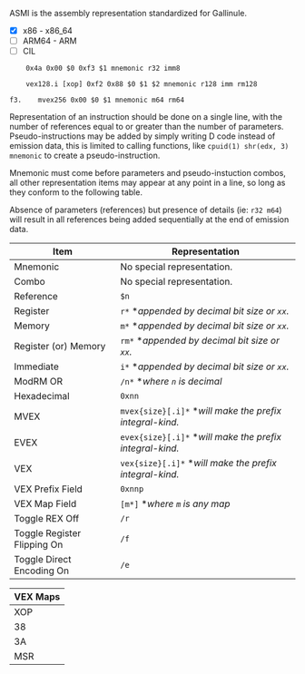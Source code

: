 ASMI is the assembly representation standardized for Gallinule.

- [x] x86 - x86_64
- [ ] ARM64 - ARM
- [ ] CIL

```
    0x4a 0x00 $0 0xf3 $1 mnemonic r32 imm8

    vex128.i [xop] 0xf2 0x88 $0 $1 $2 mnemonic r128 imm rm128

f3.    mvex256 0x00 $0 $1 mnemonic m64 rm64
```

Representation of an instruction should be done on a single line, with the number of references equal to or greater than the number of parameters. Pseudo-instructions may be added by simply writing D code instead of emission data, this is limited to calling functions, like `cpuid(1) shr(edx, 3) mnemonic` to create a pseudo-instruction.

Mnemonic must come before parameters and pseudo-instuction combos, all other representation items may appear at any point in a line, so long as they conform to the following table.

Absence of parameters (references) but presence of details (ie: `r32 m64`) will result in all references being added sequentially at the end of emission data.

| Item | Representation |
|--------|----------------|
| Mnemonic | No special representation. |
| Combo | No special representation. |
| Reference | `$n` |
| Register | `r*`  **appended by decimal bit size or `xx`.* |
| Memory | `m*`  **appended by decimal bit size or `xx`.* |
| Register (or) Memory | `rm*` **appended by decimal bit size or `xx`.* |
| Immediate | `i*`  **appended by decimal bit size or `xx`.* |
| ModRM OR | `/n*` **where `n` is decimal* |
| Hexadecimal | `0xnn` |
| MVEX | `mvex{size}[.i]*` **will make the prefix integral-kind.* |
| EVEX | `evex{size}[.i]*` **will make the prefix integral-kind.* |
| VEX | `vex{size}[.i]*` **will make the prefix integral-kind.* |
| VEX Prefix Field | `0xnnp` |
| VEX Map Field | `[m*]` **where `m` is any map* |
| Toggle REX Off | `/r` |
| Toggle Register Flipping On | `/f` |
| Toggle Direct Encoding On | `/e` |

| VEX Maps |
|----------|
| XOP |
| 38 |
| 3A |
| MSR |